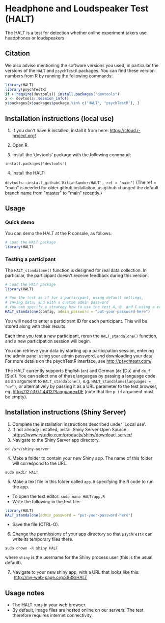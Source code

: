 # Headphone and Loudspeaker Test (HALT)


The HALT is a test for detection whether online experiment takers use headphones or loudspeakers 


## Citation

We also advise mentioning the software versions you used,
in particular the versions of the `HALT` and `psychTestR` packages.
You can find these version numbers from R by running the following commands:

``` r
library(HALT)
library(psychTestR)
if (!require(devtools)) install.packages("devtools")
x <- devtools::session_info()
x$packages[x$packages$package %in% c("HALT", "psychTestR"), ]
```

## Installation instructions (local use)

1. If you don't have R installed, install it from here: https://cloud.r-project.org/

2. Open R.

3. Install the ‘devtools’ package with the following command:

`install.packages('devtools')`

4. Install the HALT:

`devtools::install_github('KilianSander/HALT', ref = "main")`
(The ref = "main" is needed for older github installation, as github changed the default branch name from "master" to "main" recently.)

## Usage

### Quick demo 

You can demo the HALT at the R console, as follows:

``` r
# Load the HALT package
library(HALT)

```

### Testing a participant

The `HALT_standalone()` function is designed for real data collection.
In particular, the participant doesn't receive feedback during this version.

``` r
# Load the HALT package
library(HALT)

# Run the test as if for a participant, using default settings,
# saving data, and with a custom admin password
# You can specify a strategy how to use the test A, B  and C using a config object, which you can create using auto_config() and make_config()
HALT_standalone(config, admin_password = "put-your-password-here")
```

You will need to enter a participant ID for each participant.
This will be stored along with their results.

Each time you test a new participant,
rerun the `HALT_standalone()` function,
and a new participation session will begin.

You can retrieve your data by starting up a participation session,
entering the admin panel using your admin password,
and downloading your data.
For more details on the psychTestR interface, 
see http://psychtestr.com/.

The HALT currently supports English (`en`) and German (`de` [Du] and `de_f` [Sie]).
You can select one of these languages by passing a language code as 
an argument to `HALT_standalone()`, e.g. `HALT_standalone(languages = "de")`,
or alternatively by passing it as a URL parameter to the test browser,
eg. http://127.0.0.1:4412/?language=DE (note that the `p_id` argument must be empty).

## Installation instructions (Shiny Server)

1. Complete the installation instructions described under 'Local use'.
2. If not already installed, install Shiny Server Open Source:
https://www.rstudio.com/products/shiny/download-server/
3. Navigate to the Shiny Server app directory.

`cd /srv/shiny-server`

4. Make a folder to contain your new Shiny app.
The name of this folder will correspond to the URL.

`sudo mkdir HALT`

5. Make a text file in this folder called `app.R`
specifying the R code to run the app.

- To open the text editor: `sudo nano HALT/app.R`
- Write the following in the text file:

``` r
library(HALT)
HALT_standalone(admin_password = "put-your-password-here")
```

- Save the file (CTRL-O).

6. Change the permissions of your app directory so that `psychTestR`
can write its temporary files there.

`sudo chown -R shiny HALT`

where `shiny` is the username for the Shiny process user
(this is the usual default).

7. Navigate to your new shiny app, with a URL that looks like this:
`http://my-web-page.org:3838/HALT

## Usage notes

- The HALT runs in your web browser.
- By default, image files are hosted online on our servers.
The test therefore requires internet connectivity.
